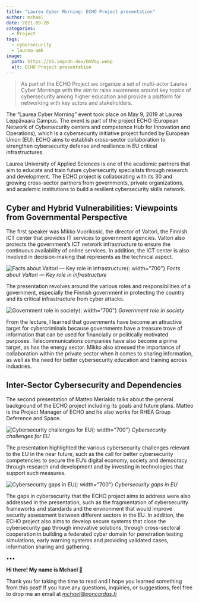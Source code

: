 ```yaml
---
title: "Laurea Cyber Morning: ECHO Project presentation"
author: mchael
date: 2021-09-28
categories:
  - Project
tags:
  - cybersecurity
  - laurea-amk
image:
  path: https://s6.imgcdn.dev/OmVby.webp
  alt: ECHO Project presentation
---
```


> As part of the ECHO Project we organize a set of multi-actor Laurea Cyber Mornings with the aim to raise awareness around key topics of cybersecurity among higher education and provide a platform for networking with key actors and stakeholders.

The “Laurea Cyber Morning” event took place on May 9, 2019 at Laurea Leppävaara Campus. The event is part of the project ECHO (European Network of Cybersecurity centers and competence Hub for Innovation and Operations), which is a cybersecurity initiative project funded by European Union (EU). ECHO aims to establish cross-sector collaboration to strengthen cybersecurity defense and resilience in EU critical infrastructures.

Laurea University of Applied Sciences is one of the academic partners that aim to educate and train future cybersecurity specialists through research and development. The ECHO project is collaborating with its 30 and growing cross-sector partners from governments, private organizations, and academic institutions to build a resilient cybersecurity skills network.

## Cyber and Hybrid Vulnerabilities: Viewpoints from Governmental Perspective

The first speaker was Mikko Vuorikoski, the director of Valtori, the Finnish ICT center that provides IT services to government agencies. Valtori also protects the government’s ICT network infrastructure to ensure the continuous availability of online services. In addition, the ICT center is also involved in decision-making that represents as the technical aspect.

![Facts about Valtori — Key role in Infrastructure](https://s6.imgcdn.dev/Om3pH.webp){: width="700"}
_Facts about Valtori — Key role in Infrastructure_

The presentation revolves around the various roles and responsibilities of a government, especially the Finnish government in protecting the country and its critical infrastructure from cyber attacks.

![Government role in society](https://s6.imgcdn.dev/Omdfi.webp){: width="700"}
_Government role in society_

From the lecture, I learned that governments have become an attractive target for cybercriminals because governments have a treasure trove of information that can be used for financially or politically motivated purposes. Telecommunications companies have also become a prime target, as has the energy sector. Mikko also stressed the importance of collaboration within the private sector when it comes to sharing information, as well as the need for better cybersecurity education and training across industries.

## Inter-Sector Cybersecurity and Dependencies

The second presentation of Matteo Merialdo talks about the general background of the ECHO project including its goals and future plans. Matteo is the Project Manager of ECHO and he also works for RHEA Group Deference and Space.

![Cybersecurity challenges for EU](https://s6.imgcdn.dev/Omt68.webp){: width="700"}
_Cybersecurity challenges for EU_

The presentation highlighted the various cybersecurity challenges relevant to the EU in the near future, such as the call for better cybersecurity competencies to secure the EU’s digital economy, society and democracy through research and development and by investing in technologies that support such measures.

![Cybersecurity gaps in EU](https://s6.imgcdn.dev/OmWl2.webp){: width="700"}
_Cybersecurity gaps in EU_

The gaps in cybersecurity that the ECHO project aims to address were also addressed in the presentation, such as the fragmentation of cybersecurity frameworks and standards and the environment that would improve security assessment between different sectors in the EU. In addition, the ECHO project also aims to develop secure systems that close the cybersecurity gap through innovative solutions, through cross-sectoral cooperation in building a federated cyber domain for penetration testing simulations, early warning systems and providing validated cases, information sharing and gathering.



•••

**Hi there! My name is Mchael 👋**

Thank you for taking the time to read and I hope you learned something from this post! If you have any questions, inquiries, or suggestions, feel free to drop me an email at *mchael@poncardas.fi*

